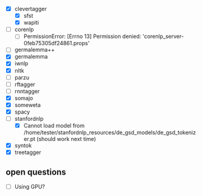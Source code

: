 - [x] clevertagger
  - [x] sfst
  - [x] wapiti
- [ ] corenlp
  - [ ] PermissionError: [Errno 13] Permission denied: 'corenlp_server-0feb75305df24861.props' 
- [ ] germalemma++
- [x] germalemma
- [x] iwnlp
- [x] nltk
- [ ] parzu
- [ ] rftagger
- [ ] rnntagger
- [x] somajo
- [x] someweta
- [x] spacy
- [ ] stanfordnlp
  - [x] Cannot load model from /home/tester/stanfordnlp_resources/de_gsd_models/de_gsd_tokenizer.pt (should work next time)
- [x] syntok
- [x] treetagger

## open questions

- [ ] Using GPU?